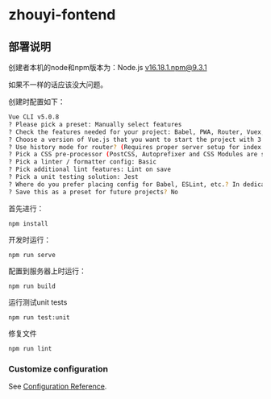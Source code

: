# zhouyi-fontend

## 部署说明

创建者本机的node和npm版本为：Node.js v16.18.1.npm@9.3.1

如果不一样的话应该没大问题。

创建时配置如下：

```bash
Vue CLI v5.0.8
? Please pick a preset: Manually select features
? Check the features needed for your project: Babel, PWA, Router, Vuex, CSS Pre-processors, Linter, Unit
? Choose a version of Vue.js that you want to start the project with 3.x
? Use history mode for router? (Requires proper server setup for index fallback in production) Yes
? Pick a CSS pre-processor (PostCSS, Autoprefixer and CSS Modules are supported by default): Sass/SCSS (with dart-sass)
? Pick a linter / formatter config: Basic
? Pick additional lint features: Lint on save
? Pick a unit testing solution: Jest
? Where do you prefer placing config for Babel, ESLint, etc.? In dedicated config files
? Save this as a preset for future projects? No
```

首先进行：

```
npm install
```

开发时运行：

```
npm run serve
```

配置到服务器上时运行：

```
npm run build
```

运行测试unit tests

```
npm run test:unit
```

修复文件

```
npm run lint
```

### Customize configuration
See [Configuration Reference](https://cli.vuejs.org/config/).
